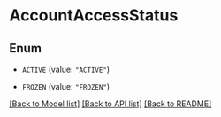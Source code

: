 # AccountAccessStatus

## Enum


* `ACTIVE` (value: `"ACTIVE"`)

* `FROZEN` (value: `"FROZEN"`)


[[Back to Model list]](../../README.md#documentation-for-models) [[Back to API list]](../../README.md#documentation-for-api-endpoints) [[Back to README]](../../README.md)


